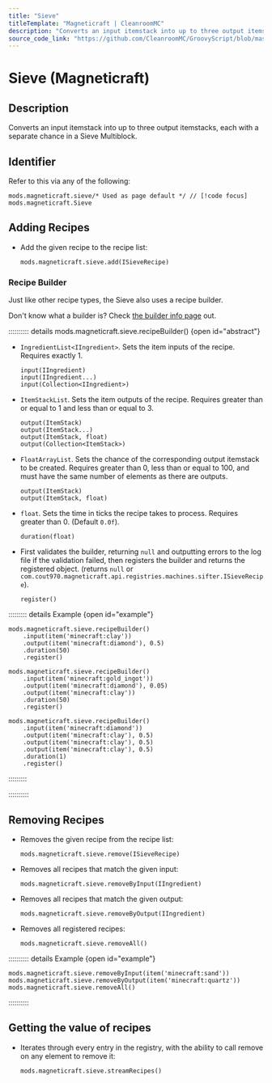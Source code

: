 ```yaml
---
title: "Sieve"
titleTemplate: "Magneticraft | CleanroomMC"
description: "Converts an input itemstack into up to three output itemstacks, each with a separate chance in a Sieve Multiblock."
source_code_link: "https://github.com/CleanroomMC/GroovyScript/blob/master/src/main/java/com/cleanroommc/groovyscript/compat/mods/magneticraft/Sieve.java"
---
```


# Sieve (Magneticraft)

## Description

Converts an input itemstack into up to three output itemstacks, each with a separate chance in a Sieve Multiblock.

## Identifier

Refer to this via any of the following:

```groovy:no-line-numbers {1}
mods.magneticraft.sieve/* Used as page default */ // [!code focus]
mods.magneticraft.Sieve
```


## Adding Recipes

- Add the given recipe to the recipe list:

    ```groovy:no-line-numbers
    mods.magneticraft.sieve.add(ISieveRecipe)
    ```


### Recipe Builder

Just like other recipe types, the Sieve also uses a recipe builder.

Don't know what a builder is? Check [the builder info page](../../getting_started/builder.md) out.

:::::::::: details mods.magneticraft.sieve.recipeBuilder() {open id="abstract"}
- `IngredientList<IIngredient>`. Sets the item inputs of the recipe. Requires exactly 1.

    ```groovy:no-line-numbers
    input(IIngredient)
    input(IIngredient...)
    input(Collection<IIngredient>)
    ```

- `ItemStackList`. Sets the item outputs of the recipe. Requires greater than or equal to 1 and less than or equal to 3.

    ```groovy:no-line-numbers
    output(ItemStack)
    output(ItemStack...)
    output(ItemStack, float)
    output(Collection<ItemStack>)
    ```

- `FloatArrayList`. Sets the chance of the corresponding output itemstack to be created. Requires greater than 0, less than or equal to 100, and must have the same number of elements as there are outputs.

    ```groovy:no-line-numbers
    output(ItemStack)
    output(ItemStack, float)
    ```

- `float`. Sets the time in ticks the recipe takes to process. Requires greater than 0. (Default `0.0f`).

    ```groovy:no-line-numbers
    duration(float)
    ```

- First validates the builder, returning `null` and outputting errors to the log file if the validation failed, then registers the builder and returns the registered object. (returns `null` or `com.cout970.magneticraft.api.registries.machines.sifter.ISieveRecipe`).

    ```groovy:no-line-numbers
    register()
    ```

::::::::: details Example {open id="example"}
```groovy:no-line-numbers
mods.magneticraft.sieve.recipeBuilder()
    .input(item('minecraft:clay'))
    .output(item('minecraft:diamond'), 0.5)
    .duration(50)
    .register()

mods.magneticraft.sieve.recipeBuilder()
    .input(item('minecraft:gold_ingot'))
    .output(item('minecraft:diamond'), 0.05)
    .output(item('minecraft:clay'))
    .duration(50)
    .register()

mods.magneticraft.sieve.recipeBuilder()
    .input(item('minecraft:diamond'))
    .output(item('minecraft:clay'), 0.5)
    .output(item('minecraft:clay'), 0.5)
    .output(item('minecraft:clay'), 0.5)
    .duration(1)
    .register()
```

:::::::::

::::::::::

## Removing Recipes

- Removes the given recipe from the recipe list:

    ```groovy:no-line-numbers
    mods.magneticraft.sieve.remove(ISieveRecipe)
    ```

- Removes all recipes that match the given input:

    ```groovy:no-line-numbers
    mods.magneticraft.sieve.removeByInput(IIngredient)
    ```

- Removes all recipes that match the given output:

    ```groovy:no-line-numbers
    mods.magneticraft.sieve.removeByOutput(IIngredient)
    ```

- Removes all registered recipes:

    ```groovy:no-line-numbers
    mods.magneticraft.sieve.removeAll()
    ```

:::::::::: details Example {open id="example"}
```groovy:no-line-numbers
mods.magneticraft.sieve.removeByInput(item('minecraft:sand'))
mods.magneticraft.sieve.removeByOutput(item('minecraft:quartz'))
mods.magneticraft.sieve.removeAll()
```

::::::::::

## Getting the value of recipes

- Iterates through every entry in the registry, with the ability to call remove on any element to remove it:

    ```groovy:no-line-numbers
    mods.magneticraft.sieve.streamRecipes()
    ```
